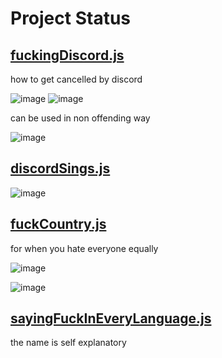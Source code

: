 # Project Status


## [fuckingDiscord.js](fuckingDiscord.js)

how to get cancelled by discord

![image](https://user-images.githubusercontent.com/49940811/134774440-6fb405fa-bd97-467a-ad6b-e3f48f6799be.png)
![image](https://user-images.githubusercontent.com/49940811/134774515-6277fe7a-526f-4670-9ce6-86bc6eb2a54d.png)

can be used in non offending way

![image](https://user-images.githubusercontent.com/49940811/134774537-5334230e-1c0e-4de1-a3ba-ac29cf63394a.png)

## [discordSings.js](discordSings.js)

![image](https://user-images.githubusercontent.com/49940811/134803101-16c9c300-08a8-467b-87c7-e2bb7a4acc93.png)

## [fuckCountry.js](fuckCountry.js)

for when you hate everyone equally

![image](https://user-images.githubusercontent.com/49940811/134803542-2ae72c8b-69ef-4268-a6ee-57e77b6c7a40.png)

![image](https://user-images.githubusercontent.com/49940811/134803520-b3a88ce5-8fd8-4c6e-9de0-5e7c446931f3.png)

## [sayingFuckInEveryLanguage.js](sayingFuckInEveryLanguage.js)

the name is self explanatory
